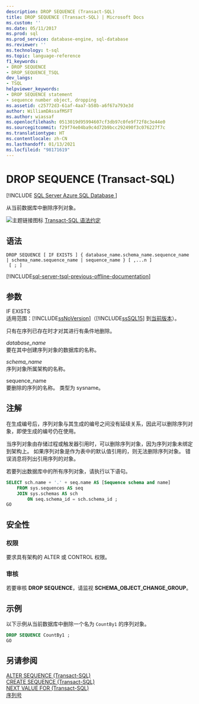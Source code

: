 ```yaml
---
description: DROP SEQUENCE (Transact-SQL)
title: DROP SEQUENCE (Transact-SQL) | Microsoft Docs
ms.custom: ''
ms.date: 05/11/2017
ms.prod: sql
ms.prod_service: database-engine, sql-database
ms.reviewer: ''
ms.technology: t-sql
ms.topic: language-reference
f1_keywords:
- DROP SEQUENCE
- DROP_SEQUENCE_TSQL
dev_langs:
- TSQL
helpviewer_keywords:
- DROP SEQUENCE statement
- sequence number object, dropping
ms.assetid: c25772d3-61af-4aa7-b58b-a6f67a793e3d
author: WilliamDAssafMSFT
ms.author: wiassaf
ms.openlocfilehash: 0513019d95994607cf3db97c0fe9f72f8c3e44e0
ms.sourcegitcommit: f29f74e04ba9c4d72b9bcc292490f3c076227f7c
ms.translationtype: HT
ms.contentlocale: zh-CN
ms.lasthandoff: 01/13/2021
ms.locfileid: "98171619"
---
```

# <a name="drop-sequence-transact-sql"></a>DROP SEQUENCE (Transact-SQL)
[!INCLUDE [SQL Server Azure SQL Database ](../../includes/applies-to-version/sql-asdb.md)]

  从当前数据库中删除序列对象。  
  
 ![主题链接图标](../../database-engine/configure-windows/media/topic-link.gif "“主题链接”图标") [Transact-SQL 语法约定](../../t-sql/language-elements/transact-sql-syntax-conventions-transact-sql.md)  
  
## <a name="syntax"></a>语法  
  
```syntaxsql
DROP SEQUENCE [ IF EXISTS ] { database_name.schema_name.sequence_name | schema_name.sequence_name | sequence_name } [ ,...n ]  
 [ ; ]  
```  
  
[!INCLUDE[sql-server-tsql-previous-offline-documentation](../../includes/sql-server-tsql-previous-offline-documentation.md)]

## <a name="arguments"></a>参数
 IF EXISTS  
 适用范围：[!INCLUDE[ssNoVersion](../../includes/ssnoversion-md.md)]（[!INCLUDE[ssSQL15](../../includes/sssql16-md.md)] 到[当前版本](https://go.microsoft.com/fwlink/p/?LinkId=299658)）。  
  
 只有在序列已存在时才对其进行有条件地删除。  
  
 *database_name*  
 要在其中创建序列对象的数据库的名称。  
  
 *schema_name*  
 序列对象所属架构的名称。  
  
 sequence_name  
 要删除的序列的名称。 类型为 sysname。  
  
## <a name="remarks"></a>注解  
 在生成编号后，序列对象与其生成的编号之间没有延续关系，因此可以删除序列对象，即使生成的编号仍在使用。  
  
 当序列对象由存储过程或触发器引用时，可以删除序列对象，因为序列对象未绑定到架构上。 如果序列对象是作为表中的默认值引用的，则无法删除序列对象。 错误消息将列出引用序列的对象。  
  
 若要列出数据库中的所有序列对象，请执行以下语句。  
  
```sql  
SELECT sch.name + '.' + seq.name AS [Sequence schema and name]   
    FROM sys.sequences AS seq  
    JOIN sys.schemas AS sch  
        ON seq.schema_id = sch.schema_id ;  
GO  
```  
  
## <a name="security"></a>安全性  
  
### <a name="permissions"></a>权限  
 要求具有架构的 ALTER 或 CONTROL 权限。  
  
### <a name="audit"></a>审核  
 若要审核 **DROP SEQUENCE**，请监视 **SCHEMA_OBJECT_CHANGE_GROUP**。  
  
## <a name="examples"></a>示例  
 以下示例从当前数据库中删除一个名为 `CountBy1` 的序列对象。  
  
```sql  
DROP SEQUENCE CountBy1 ;  
GO  
```  
  
## <a name="see-also"></a>另请参阅  
 [ALTER SEQUENCE (Transact-SQL)](../../t-sql/statements/alter-sequence-transact-sql.md)   
 [CREATE SEQUENCE (Transact-SQL)](../../t-sql/statements/create-sequence-transact-sql.md)   
 [NEXT VALUE FOR (Transact-SQL)](../../t-sql/functions/next-value-for-transact-sql.md)   
 [序列号](../../relational-databases/sequence-numbers/sequence-numbers.md)  
  
  
